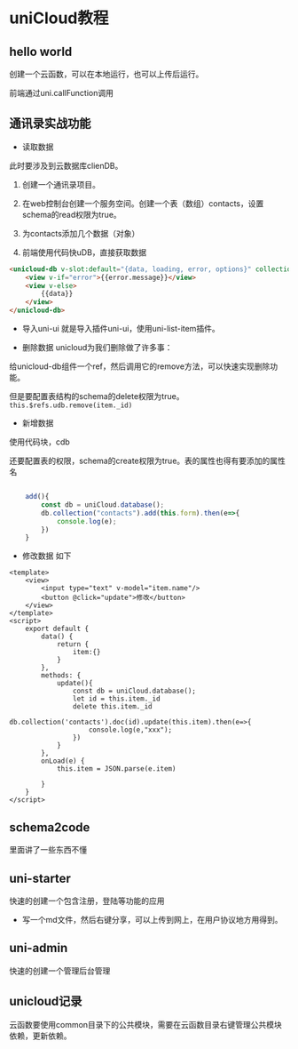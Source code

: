 # uniCloud教程

## hello world
创建一个云函数，可以在本地运行，也可以上传后运行。

前端通过uni.callFunction调用

## 通讯录实战功能
- 读取数据

此时要涉及到云数据库clienDB。

1. 创建一个通讯录项目。

2. 在web控制台创建一个服务空间。创建一个表（数组）contacts，设置schema的read权限为true。

3. 为contacts添加几个数据（对象）

4. 前端使用代码快uDB，直接获取数据
```html
<unicloud-db v-slot:default="{data, loading, error, options}" collection="contacts">
    <view v-if="error">{{error.message}}</view>
    <view v-else>
        {{data}}
    </view>
</unicloud-db>
```

- 导入uni-ui
就是导入插件uni-ui，使用uni-list-item插件。

- 删除数据
unicloud为我们删除做了许多事：

给unicloud-db组件一个ref，然后调用它的remove方法，可以快速实现删除功能。

但是要配置表结构的schema的delete权限为true。
`this.$refs.udb.remove(item._id)`
- 新增数据

使用代码块，cdb

还要配置表的权限，schema的create权限为true。表的属性也得有要添加的属性名
```js

    add(){
        const db = uniCloud.database();
        db.collection("contacts").add(this.form).then(e=>{
            console.log(e);
        })
    }

```
- 修改数据
如下
```vue
<template>
	<view>
		<input type="text" v-model="item.name"/>
		<button @click="update">修改</button>
	</view>
</template>
<script>
    export default {
        data() {
            return {
                item:{}
            }
        },
        methods: {
            update(){
                const db = uniCloud.database();
                let id = this.item._id
                delete this.item._id
                db.collection('contacts').doc(id).update(this.item).then(e=>{
                    console.log(e,"xxx");
                })
            }
        },
        onLoad(e) {
            this.item = JSON.parse(e.item)
            
        }
    }
</script>
```

## schema2code
里面讲了一些东西不懂

## uni-starter
快速的创建一个包含注册，登陆等功能的应用

- 写一个md文件，然后右键分享，可以上传到网上，在用户协议地方用得到。

## uni-admin
快速的创建一个管理后台管理

## unicloud记录

云函数要使用common目录下的公共模块，需要在云函数目录右键管理公共模块依赖，更新依赖。

